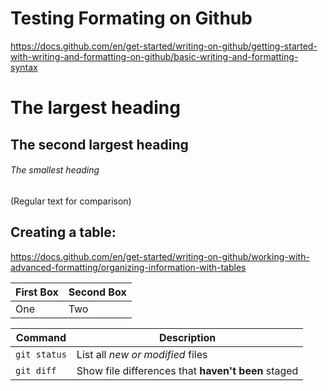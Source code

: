 # Testing Formating on Github
https://docs.github.com/en/get-started/writing-on-github/getting-started-with-writing-and-formatting-on-github/basic-writing-and-formatting-syntax

# The largest heading
## The second largest heading
###### The smallest heading
(Regular text for comparison)


## Creating a table:

https://docs.github.com/en/get-started/writing-on-github/working-with-advanced-formatting/organizing-information-with-tables


| First Box  | Second Box |
| ---------  | ---------- |
| One | Two|


| Command | Description |
| --- | --- |
| `git status` | List all *new or modified* files |
| `git diff` | Show file differences that **haven't been** staged |
